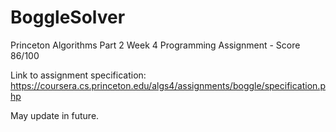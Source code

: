 # BoggleSolver

Princeton Algorithms Part 2 Week 4 Programming Assignment - Score 86/100

Link to assignment specification: https://coursera.cs.princeton.edu/algs4/assignments/boggle/specification.php

May update in future. 
